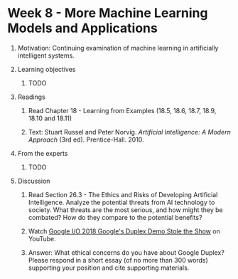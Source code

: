 # Week 8 - More Machine Learning Models and Applications

1. Motivation: Continuing examination of machine learning in artificially intelligent systems.

1. Learning objectives

    1. TODO

1. Readings

    1. Read Chapter 18 - Learning from Examples (18.5, 18.6, 18.7, 18.9, 18.10 and 18.11)

    1. Text: Stuart Russel and Peter Norvig. _Artificial Intelligence: A Modern Approach_ (3rd ed). Prentice-Hall. 2010.

1. From the experts

    1. TODO

1. Discussion

    1. Read Section 26.3 - The Ethics and Risks of Developing Artificial Intelligence.  Analyze the potential threats from AI technology to society.  What threats are the most serious, and how might they be combated?  How do they compare to the potential benefits?

    1. Watch [Google I/O 2018 Google's Duplex Demo Stole the Show](https://youtu.be/NO0-5MuJvew) on YouTube.

    1. Answer: What ethical concerns do you have about Google Duplex?  Please respond in a short essay (of no more than 300 words) supporting your position and cite supporting materials.
